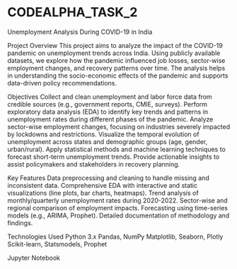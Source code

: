 # CODEALPHA_TASK_2
Unemployment Analysis During COVID-19 in India

Project Overview
This project aims to analyze the impact of the COVID-19 pandemic on unemployment trends across India. Using publicly available datasets, we explore how the pandemic influenced job losses, sector-wise employment changes, and recovery patterns over time. The analysis helps in understanding the socio-economic effects of the pandemic and supports data-driven policy recommendations.

Objectives
Collect and clean unemployment and labor force data from credible sources (e.g., government reports, CMIE, surveys).
Perform exploratory data analysis (EDA) to identify key trends and patterns in unemployment rates during different phases of the pandemic.
Analyze sector-wise employment changes, focusing on industries severely impacted by lockdowns and restrictions.
Visualize the temporal evolution of unemployment across states and demographic groups (age, gender, urban/rural).
Apply statistical methods and machine learning techniques to forecast short-term unemployment trends.
Provide actionable insights to assist policymakers and stakeholders in recovery planning.

Key Features
Data preprocessing and cleaning to handle missing and inconsistent data.
Comprehensive EDA with interactive and static visualizations (line plots, bar charts, heatmaps).
Trend analysis of monthly/quarterly unemployment rates during 2020-2022.
Sector-wise and regional comparison of employment impacts.
Forecasting using time-series models (e.g., ARIMA, Prophet).
Detailed documentation of methodology and findings.

Technologies Used
Python 3.x
Pandas, NumPy
Matplotlib, Seaborn, Plotly
Scikit-learn, Statsmodels, Prophet

Jupyter Notebook
